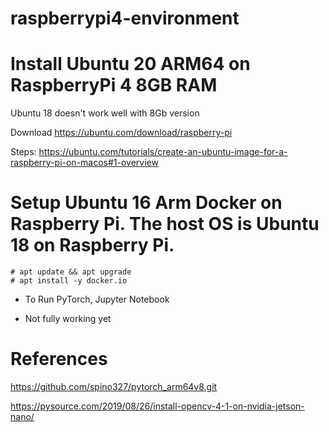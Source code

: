 # raspberrypi4-environment

# Install Ubuntu 20 ARM64 on RaspberryPi 4 8GB RAM

Ubuntu 18 doesn't work well with 8Gb version

Download https://ubuntu.com/download/raspberry-pi

Steps: https://ubuntu.com/tutorials/create-an-ubuntu-image-for-a-raspberry-pi-on-macos#1-overview

# Setup Ubuntu 16 Arm Docker on Raspberry Pi. The host OS is Ubuntu 18 on Raspberry Pi.

```
# apt update && apt upgrade
# apt install -y docker.io
```

- To Run PyTorch, Jupyter Notebook

- Not fully working yet

# References

https://github.com/spino327/pytorch_arm64v8.git

https://pysource.com/2019/08/26/install-opencv-4-1-on-nvidia-jetson-nano/

